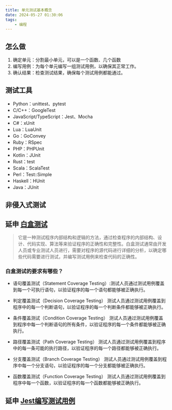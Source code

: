 ```yaml
---
title: 单元测试基本概念
date: 2024-05-27 01:30:06
tags:
    - 编程
---
```

## 怎么做
1. 确定单元：分割最小单元，可以是一个函数、几个函数
1. 编写用例：为每个单元编写一组测试用例，以确保其正常工作。
1. 确认结果：检查测试结果，确保每个测试用例都能通过。

## 测试工具
- Python：unittest、pytest
- C/C++：GoogleTest
- JavaScript/TypeScript：Jest、Mocha
- C#：xUnit
- Lua：LuaUnit
- Go：GoConvey
- Ruby：RSpec
- PHP：PHPUnit
- Kotlin：JUnit
- Rust：test
- Scala：ScalaTest
- Perl：Test::Simple
- Haskell：HUnit
- Java：JUnit

## 非侵入式测试

## 延申 [白盒测试](https://cloud.tencent.com/developer/techpedia/1936)
>它是一种测试程序内部结构和逻辑的方法，通过检查程序的内部结构、设计、代码实现、算法等来验证程序的正确性和完整性。白盒测试通常由开发人员或专业测试人员进行，需要对程序的源代码进行详细的分析，以确定哪些代码需要进行测试，并编写测试用例来检查代码的正确性。

### 白盒测试的要求有哪些？
 - 语句覆盖测试（Statement Coverage Testing）:测试人员通过测试用例覆盖到每一个可执行语句，以验证程序的每一个语句都能够被正确执行。

- 判定覆盖测试（Decision Coverage Testing）
测试人员通过测试用例覆盖到程序中的每一个判断语句，以验证程序的每一个判断条件都能够被正确执行。

 - 条件覆盖测试（Condition Coverage Testing）
测试人员通过测试用例覆盖到程序中每一个判断语句的所有条件，以验证程序的每一个条件都能够被正确执行。

 - 路径覆盖测试（Path Coverage Testing）
测试人员通过测试用例覆盖到程序中的每一条可能的执行路径，以验证程序的每一个路径都能够被正确执行。

 - 分支覆盖测试（Branch Coverage Testing）
测试人员通过测试用例覆盖到程序中每一个分支语句，以验证程序的每一个分支都能够被正确执行。

 - 函数覆盖测试（Function Coverage Testing）
测试人员通过测试用例覆盖到程序中每一个函数，以验证程序的每一个函数都能够被正确执行。

## 延申 [Jest编写测试用例](https://www.jianshu.com/p/eec5e34ff0c2)